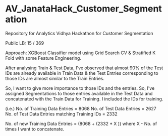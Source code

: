# AV_JanataHack_Customer_Segmentation
Repository for Analytics Vidhya Hackathon for Customer Segmentation

Public LB: 15 / 369

Approach: 
XGBoost Classifier model using Grid Search CV & Stratified K Fold with some Feature Engineering.

After analysing Train & Test Data, I've observed that almost 90% of the Test IDs are already available in Train Data & the Test Entries corresponding to those IDs are almost similar to the Train Entries.

So, I want to give more importance to those IDs and the entries. So, I've assigned Segmentations to those entries available in the Test Data and concatenated with the Train Data for Training. I included the IDs for training.

(i.e.) 
No. of Training Data Entries = 8068
No. of Test Data Entries     = 2627
No. of Test Data Entries matching Training IDs = 2332

No. of new Training Data Entries = (8068 + (2332 * X ))
where X - No. of times I want to concatenate.
